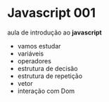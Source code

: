 # Javascript 001
aula de introdução ao **javascript**

- vamos estudar 
- variáveis
- operadores
- estrutura de decisão
- estrutura de repetição
- vetor
- interação com Dom
